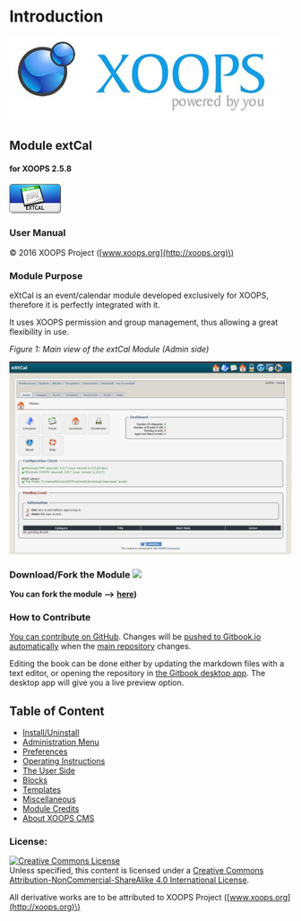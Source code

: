 # Introduction

![logoXoops.jpg](.gitbook/assets/logoxoops%20%281%29.jpg)

## Module extCal

#### for XOOPS 2.5.8

![logoModule.png](.gitbook/assets/logomodule.png)

### User Manual

© 2016 XOOPS Project \([www.xoops.org](http://xoops.org)\)

### Module Purpose

eXtCal is an event/calendar module developed exclusively for XOOPS, therefore it is perfectly integrated with it.

It uses XOOPS permission and group management, thus allowing a great flexibility in use.

 _Figure 1: Main view of the extCal Module \(Admin side\)_

![image001.png](.gitbook/assets/image001.jpg)

### Download/Fork the Module ![](http://xoops.org/images/forkit.png)

**You can fork the module --&gt;** [**here**](https://github.com/XoopsModules25x/extcal)**\)**

### How to Contribute

[You can contribute on GitHub](https://github.com/XoopsDocs/extcal-tutorial). Changes will be [pushed to Gitbook.io automatically](https://www.gitbook.com/book/xoops/extcal-tutorial/activity) when the [main repository](https://github.com/XoopsDocs/extcal-tutorial) changes.

Editing the book can be done either by updating the markdown files with a text editor, or opening the repository in [the Gitbook desktop app](https://github.com/GitbookIO/editor/blob/master/README.md). The desktop app will give you a live preview option.

## Table of Content

* [Install/Uninstall](install-uninstall.md)
* [Administration Menu](administration-menu.md)
* [Preferences](preferences.md)
* [Operating Instructions](operating-instructions.md)
* [The User Side](the-user-side.md)
* [Blocks](blocks.md)
* [Templates](templates.md)
* [Miscellaneous](other.md) 
* [Module Credits](module-credits.md)
* [About XOOPS CMS](about-xoops-cms.md)

### License:

[![Creative Commons License](https://i.creativecommons.org/l/by-nc-sa/4.0/88x31.png)](http://creativecommons.org/licenses/by-nc-sa/4.0/)  
Unless specified, this content is licensed under a [Creative Commons Attribution-NonCommercial-ShareAlike 4.0 International License](http://creativecommons.org/licenses/by-nc-sa/4.0/).

All derivative works are to be attributed to XOOPS Project \([www.xoops.org](http://xoops.org)\)

